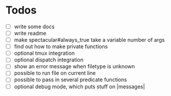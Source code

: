 # Todos

- [ ] write some docs
- [ ] write readme
- [ ] make spectacular#always_true take a variable number of args
- [ ] find out how to make private functions
- [ ] optional tmux integration
- [ ] optional dispatch integration
- [ ] show an error message when filetype is unknown
- [ ] possible to run file on current line
- [ ] possible to pass in several predicate functions
- [ ] optional debug mode, which puts stuff on |messages|
